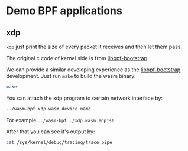 # Demo BPF applications

## xdp

`xdp` just print the size of every packet it receives and then let them pass.

The original c code of kernel side is from [libbpf-bootstrap](https://github.com/libbpf/libbpf-bootstrap).

We can provide a similar developing experience as the [libbpf-bootstrap](https://github.com/libbpf/libbpf-bootstrap) development. Just run `make` to build the wasm binary:

```sh
make
```

You can attach the xdp program to certain network interface by:

```sh
../wasm-bpf xdp.wasm device_name
```

For example `../wasm-bpf ./xdp.wasm enp1s0`.

After that you can see it's output by:

```sh
cat /sys/kernel/debug/tracing/trace_pipe
```